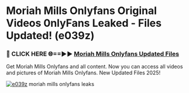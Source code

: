 # Moriah Mills Onlyfans Original Videos 0nlyFans Leaked - Files Updated! (e039z)

<h3>🔴 CLICK HERE 🌐==►► <a href="https://tinyurl.com/ms9xzufz" rel="nofollow">Moriah Mills Onlyfans Updated Files</a></h3>

Get Moriah Mills Onlyfans and all content. Now you can access all videos and pictures of Moriah Mills Onlyfans. New Updated Files 2025!

[![e039z](https://i.imgur.com/PQ7UWWw.gif)](https://tinyurl.com/ms9xzufz)
moriah mills onlyfans leaks